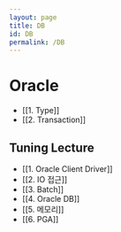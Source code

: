 ```yaml
---
layout: page  
title: DB
id: DB
permalink: /DB
---
```


# Oracle
- [[1. Type]]
- [[2. Transaction]]

## Tuning Lecture
- [[1. Oracle Client Driver]]
- [[2. IO 접근]]
- [[3. Batch]]
- [[4. Oracle DB]]
- [[5. 메모리]]
- [[6. PGA]]